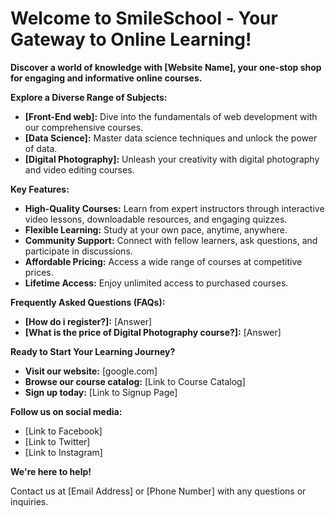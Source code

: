# Welcome to SmileSchool - Your Gateway to Online Learning!

**Discover a world of knowledge with [Website Name], your one-stop shop for engaging and informative online courses.**

**Explore a Diverse Range of Subjects:**

* **[Front-End web]:** Dive into the fundamentals of web development with our comprehensive courses.
* **[Data Science]:** Master  data science techniques  and unlock the power of data.
* **[Digital Photography]:** Unleash your creativity with digital photography and video editing courses. 


**Key Features:**

* **High-Quality Courses:** Learn from expert instructors through interactive video lessons, downloadable resources, and engaging quizzes.
* **Flexible Learning:** Study at your own pace, anytime, anywhere.
* **Community Support:** Connect with fellow learners, ask questions, and participate in discussions.
* **Affordable Pricing:** Access a wide range of courses at competitive prices.
* **Lifetime Access:** Enjoy unlimited access to purchased courses.

**Frequently Asked Questions (FAQs):**

* **[How do i register?]:** [Answer]
* **[What is the price of Digital Photography course?]:** [Answer]


**Ready to Start Your Learning Journey?**

* **Visit our website:** [google.com]
* **Browse our course catalog:** [Link to Course Catalog]
* **Sign up today:** [Link to Signup Page]

**Follow us on social media:**

* [Link to Facebook]
* [Link to Twitter]
* [Link to Instagram]

**We're here to help!**

Contact us at [Email Address] or [Phone Number] with any questions or inquiries.

